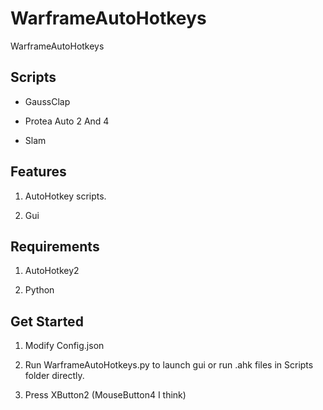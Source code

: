 # WarframeAutoHotkeys

WarframeAutoHotkeys

## Scripts

- GaussClap

- Protea Auto 2 And 4

- Slam

## Features

1. AutoHotkey scripts.

2. Gui

## Requirements

1. AutoHotkey2

2. Python

## Get Started

1. Modify Config.json

2. Run WarframeAutoHotkeys.py to launch gui or run .ahk files in Scripts folder directly.

3. Press XButton2 (MouseButton4 I think)
